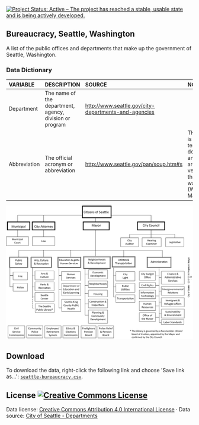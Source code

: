 
[![Project Status: Active – The project has reached a stable, usable state and is being actively developed.](http://www.repostatus.org/badges/latest/active.svg)](http://www.repostatus.org/#active)

Bureaucracy, Seattle, Washington
--------------------------------

A list of the public offices and departments that make up the government of Seattle, Washington.

### Data Dictionary

| VARIABLE     | DESCRIPTION                                             | SOURCE                                                 | NOTE                                                                                        |
|:-------------|:--------------------------------------------------------|:-------------------------------------------------------|:--------------------------------------------------------------------------------------------|
| Department   | The name of the department, agency, division or program | <http://www.seattle.gov/city-departments-and-agencies> |                                                                                             |
| Abbreviation | The official acronym or abbreviation                    | <http://www.seattle.gov/pan/soup.htm#s>                | THe page is temporarily down, so an archived version of the page was used (Wayback Machine) |

![](https://github.com/tiernanmartin/datasets/raw/master/seattle-bureaucracy/resources/cityorgchart.png)

Download
--------

To download the data, right-click the following link and choose 'Save link as...': [`seattle-bureaucracy.csv`](https://github.com/tiernanmartin/datasets/raw/master/seattle-bureaucracy/data/seattle-bureaucracy.csv).

License <a rel="license" href="http://creativecommons.org/licenses/by/4.0/"><img alt="Creative Commons License" style="border-width:0" src="https://i.creativecommons.org/l/by/4.0/80x15.png" /></a>
----------------------------------------------------------------------------------------------------------------------------------------------------------------------------------------------------

Data license: [Creative Commons Attribution 4.0 International License](http://creativecommons.org/licenses/by/4.0/) · Data source: [City of Seattle - Departments](http://www.seattle.gov/city-departments-and-agencies)

